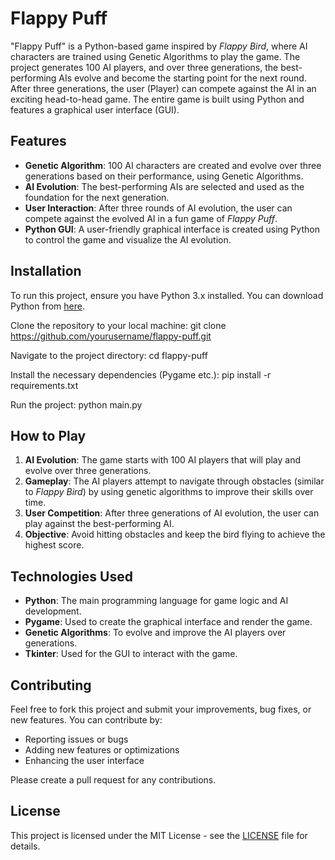 # Flappy Puff

"Flappy Puff" is a Python-based game inspired by *Flappy Bird*, where AI characters are trained using Genetic Algorithms to play the game. The project generates 100 AI players, and over three generations, the best-performing AIs evolve and become the starting point for the next round. After three generations, the user (Player) can compete against the AI in an exciting head-to-head game. The entire game is built using Python and features a graphical user interface (GUI).

## Features

- **Genetic Algorithm**: 100 AI characters are created and evolve over three generations based on their performance, using Genetic Algorithms.
- **AI Evolution**: The best-performing AIs are selected and used as the foundation for the next generation.
- **User Interaction**: After three rounds of AI evolution, the user can compete against the evolved AI in a fun game of *Flappy Puff*.
- **Python GUI**: A user-friendly graphical interface is created using Python to control the game and visualize the AI evolution.

## Installation

To run this project, ensure you have Python 3.x installed. You can download Python from [here](https://www.python.org/downloads/).

Clone the repository to your local machine:
git clone https://github.com/yourusername/flappy-puff.git

Navigate to the project directory:
cd flappy-puff

Install the necessary dependencies (Pygame etc.):
pip install -r requirements.txt

Run the project:
python main.py


## How to Play

1. **AI Evolution**: The game starts with 100 AI players that will play and evolve over three generations.
2. **Gameplay**: The AI players attempt to navigate through obstacles (similar to *Flappy Bird*) by using genetic algorithms to improve their skills over time.
3. **User Competition**: After three generations of AI evolution, the user can play against the best-performing AI.
4. **Objective**: Avoid hitting obstacles and keep the bird flying to achieve the highest score.

## Technologies Used

- **Python**: The main programming language for game logic and AI development.
- **Pygame**: Used to create the graphical interface and render the game.
- **Genetic Algorithms**: To evolve and improve the AI players over generations.
- **Tkinter**: Used for the GUI to interact with the game.

## Contributing

Feel free to fork this project and submit your improvements, bug fixes, or new features. You can contribute by:

- Reporting issues or bugs
- Adding new features or optimizations
- Enhancing the user interface

Please create a pull request for any contributions.

## License

This project is licensed under the MIT License - see the [LICENSE](LICENSE) file for details.